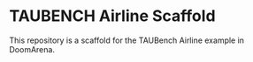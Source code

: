 # TAUBENCH Airline Scaffold

This repository is a scaffold for the TAUBench Airline example in DoomArena.

